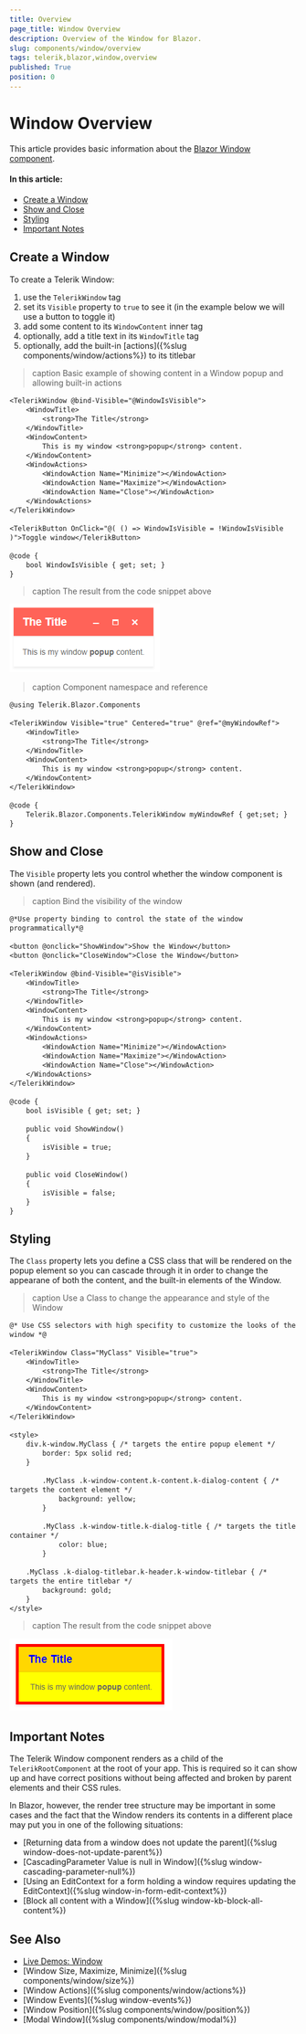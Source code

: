 ```yaml
---
title: Overview
page_title: Window Overview
description: Overview of the Window for Blazor.
slug: components/window/overview
tags: telerik,blazor,window,overview
published: True
position: 0
---
```


# Window Overview

This article provides basic information about the <a href="https://www.telerik.com/blazor-ui/window" target="_blank">Blazor Window component</a>.

#### In this article:

* [Create a Window](#create-a-window)
* [Show and Close](#show-and-close)
* [Styling](#styling)
* [Important Notes](#important-notes)

## Create a Window

To create a Telerik Window:

1. use the `TelerikWindow` tag
1. set its `Visible` property to `true` to see it (in the example below we will use a button to toggle it)
1. add some content to its `WindowContent` inner tag
1. optionally, add a title text in its `WindowTitle` tag
1. optionally, add the built-in [actions]({%slug components/window/actions%}) to its titlebar

>caption Basic example of showing content in a Window popup and allowing built-in actions

````CSHTML
<TelerikWindow @bind-Visible="@WindowIsVisible">
    <WindowTitle>
        <strong>The Title</strong>
    </WindowTitle>
    <WindowContent>
        This is my window <strong>popup</strong> content.
    </WindowContent>
    <WindowActions>
        <WindowAction Name="Minimize"></WindowAction>
        <WindowAction Name="Maximize"></WindowAction>
        <WindowAction Name="Close"></WindowAction>
    </WindowActions>
</TelerikWindow>

<TelerikButton OnClick="@( () => WindowIsVisible = !WindowIsVisible )">Toggle window</TelerikButton>

@code {
    bool WindowIsVisible { get; set; }
}
````

>caption The result from the code snippet above

![](images/window-overview.png)

>caption Component namespace and reference

````CSHTML
@using Telerik.Blazor.Components

<TelerikWindow Visible="true" Centered="true" @ref="@myWindowRef">
	<WindowTitle>
		<strong>The Title</strong>
	</WindowTitle>
	<WindowContent>
		This is my window <strong>popup</strong> content.
	</WindowContent>
</TelerikWindow>

@code {
    Telerik.Blazor.Components.TelerikWindow myWindowRef { get;set; }
}
````

## Show and Close

The `Visible` property lets you control whether the window component is shown (and rendered).

>caption Bind the visibility of the window

````CSHTML
@*Use property binding to control the state of the window programmatically*@

<button @onclick="ShowWindow">Show the Window</button>
<button @onclick="CloseWindow">Close the Window</button>

<TelerikWindow @bind-Visible="@isVisible">
    <WindowTitle>
        <strong>The Title</strong>
    </WindowTitle>
    <WindowContent>
        This is my window <strong>popup</strong> content.
    </WindowContent>
    <WindowActions>
        <WindowAction Name="Minimize"></WindowAction>
        <WindowAction Name="Maximize"></WindowAction>
        <WindowAction Name="Close"></WindowAction>
    </WindowActions>
</TelerikWindow>

@code {
    bool isVisible { get; set; }

    public void ShowWindow()
    {
        isVisible = true;
    }

    public void CloseWindow()
    {
        isVisible = false;
    }
}
````



## Styling

The `Class` property lets you define a CSS class that will be rendered on the popup element so you can cascade through it in order to change the appearane of both the content, and the built-in elements of the Window.

>caption Use a Class to change the appearance and style of the Window

````CSHTML
@* Use CSS selectors with high specifity to customize the looks of the window *@

<TelerikWindow Class="MyClass" Visible="true">
    <WindowTitle>
        <strong>The Title</strong>
    </WindowTitle>
    <WindowContent>
        This is my window <strong>popup</strong> content.
    </WindowContent>
</TelerikWindow>

<style>
    div.k-window.MyClass { /* targets the entire popup element */
        border: 5px solid red;
    }

        .MyClass .k-window-content.k-content.k-dialog-content { /* targets the content element */
            background: yellow;
        }

        .MyClass .k-window-title.k-dialog-title { /* targets the title container */
            color: blue;
        }

    .MyClass .k-dialog-titlebar.k-header.k-window-titlebar { /* targets the entire titlebar */
        background: gold;
    }
</style>
````

>caption The result from the code snippet above

![](images/window-custom-styling.png)

## Important Notes

The Telerik Window component renders as a child of the `TelerikRootComponent` at the root of your app. This is required so it can show up and have correct positions without being affected and broken by parent elements and their CSS rules.

In Blazor, however, the render tree structure may be important in some cases and the fact that the Window renders its contents in a different place may put you in one of the following situations:

* [Returning data from a window does not update the parent]({%slug window-does-not-update-parent%})
* [CascadingParameter Value is null in Window]({%slug window-cascading-parameter-null%})
* [Using an EditContext for a form holding a window requires updating the EditContext]({%slug window-in-form-edit-context%})
* [Block all content with a Window]({%slug window-kb-block-all-content%})

## See Also

  * [Live Demos: Window](https://demos.telerik.com/blazor-ui/window/index)
  * [Window Size, Maximize, Minimize]({%slug components/window/size%})
  * [Window Actions]({%slug components/window/actions%})
  * [Window Events]({%slug window-events%})
  * [Window Position]({%slug components/window/position%})
  * [Modal Window]({%slug components/window/modal%})
